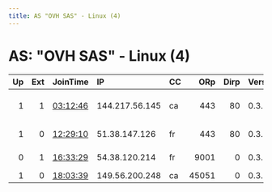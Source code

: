 ```yaml
---
title: AS "OVH SAS" - Linux (4)
---
```


# AS: "OVH SAS" - Linux (4)

|   Up |   Ext | JoinTime                                                                                            | IP             | CC   |   ORp |   Dirp | Version   | Contact                      | Nickname   |   eFamMembers |
|-----:|------:|:----------------------------------------------------------------------------------------------------|:---------------|:-----|------:|-------:|:----------|:-----------------------------|:-----------|--------------:|
|    1 |     1 | [03:12:46](https://metrics.torproject.org/rs.html#details/D19A5C5024FE141AC7A6E83F938A73ECA2B99BF0) | 144.217.56.145 | ca   |   443 |     80 | 0.3.3.9   | Enjambre Digital &lt;digital | Foucault   |             1 |
|    1 |     0 | [12:29:10](https://metrics.torproject.org/rs.html#details/40895CF568E96F773DB65031A84F793F4A75C27D) | 51.38.147.126  | fr   |   443 |     80 | 0.3.3.9   | Random Person                | SomeWhat   |             1 |
|    0 |     1 | [16:33:29](https://metrics.torproject.org/rs.html#details/AC1C1086B17A90F50BD1930AD0FEBBA775CDA0CB) | 54.38.120.214  | fr   |  9001 |      0 | 0.3.3.9   | GaryKennedy at tutanota d    | logitech   |             1 |
|    1 |     0 | [18:03:39](https://metrics.torproject.org/rs.html#details/E8407DCD8A2FE0D98F423D6484EA605D6C2152EC) | 149.56.200.248 | ca   | 45051 |      0 | 0.3.3.9   | None                         | Unnamed    |             1 |
